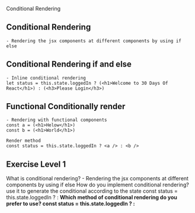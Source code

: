 Conditional Rendering

## Conditional Rendering

    - Rendering the jsx components at different components by using if else

## Conditional Rendering if and else

    - Inline conditional rendering
    let status = this.state.loggedIn ? (<h1>Welcome to 30 Days Of React</h1>) : (<h3>Please Login</h3>)

## Functional Conditionally render

    - Rendering with functional components
    const a = (<h1>Helow</h1>)
    const b = (<h1>World</h1>)

    Render method
    const status = this.state.loggedIn ? <a /> : <b />

## Exercise Level 1
What is conditional rendering?
    - Rendering the jsx components at different components by using if else
How do you implement conditional rendering?
    use it to generate the conditional according to the state
    const status = this.state.loggedIn ? <a /> : <b />
Which method of conditional rendering do you prefer to use?
    const status = this.state.loggedIn ? <a /> : <b />